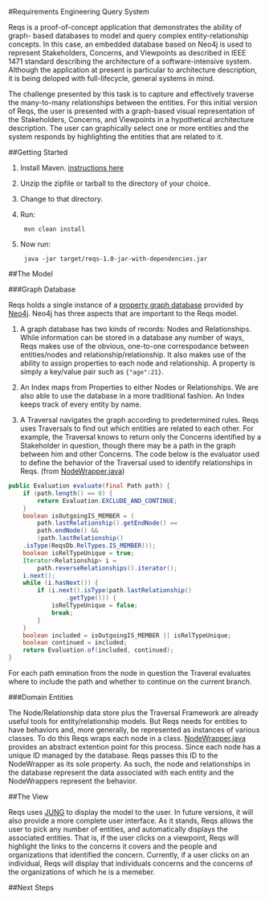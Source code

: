 #Requirements Engineering Query System

Reqs is a proof-of-concept application that demonstrates the ability of graph- based databases to model and query complex entity-relationship concepts. In this case, an embedded database based on Neo4j is used to represent Stakeholders, Concerns, and Viewpoints as described in IEEE 1471 standard describing the architecture of a software-intensive system. Although the application at present is particular to architecture description, it is being deloped with full-lifecycle, general systems in mind.  

The challenge presented by this task is to capture and effectively traverse the many-to-many relationships between the entities. For this initial version of Reqs, the user is presented with a graph-based visual representation of the Stakeholders, Concerns, and Viewpoints in a hypothetical architecture description. The user can graphically select one or more entities and the system responds by highlighting the entities that are related to it.  

##Getting Started
1. Install Maven. [instructions here](http://maven.apache.org/guides/getting-started/maven-in-five-minutes.html)
2. Unzip the zipfile or tarball to the directory of your choice.
3. Change to that directory.
4. Run:

        mvn clean install
5. Now run:

        java -jar target/reqs-1.0-jar-with-dependencies.jar

##The Model

###Graph Database

Reqs holds a single instance of a [property graph database](http://www.neo4j.org/learn/graphdatabase) provided by [Neo4j](http://neo4j.org/). Neo4j has three aspects that are important to the Reqs model.

1. A graph database has two kinds of records: Nodes and Relationships. While information can be stored in a database any number of ways, Reqs makes use of the obvious, one-to-one correspodance between entities/nodes and relationship/relationship. It also makes use of the ability to assign properties to each node and relationship. A property is simply a key/value pair such as ``{"age":21}``. 

2. An Index maps from Properties to either Nodes or Relationships. We are also able to use the database in a more traditional fashion. An Index keeps track of every entity by name.

3. A Traversal navigates the graph according to predetermined rules. Reqs uses Traversals to find out which entities are related to each other. For example, the Traversal knows to return only the Concerns identified by a Stakeholder in question, though there may be a path in the graph between him and other Concerns.
The code below is the evaluator used to define the behavior of the Traversal used to identify relationships in Reqs. 
(from [NodeWrapper.java](https://github.com/dprentiss/reqs/blob/master/src/main/java/com/github/dprentiss/reqs/NodeWrapper.java))


``` java
public Evaluation evaluate(final Path path) {
    if (path.length() == 0) {
        return Evaluation.EXCLUDE_AND_CONTINUE;
    }
    boolean isOutgoingIS_MEMBER = (
        path.lastRelationship().getEndNode() == 
        path.endNode() &&
        (path.lastRelationship()
    .isType(ReqsDb.RelTypes.IS_MEMBER)));
    boolean isRelTypeUnique = true;
    Iterator<Relationship> i = 
        path.reverseRelationships().iterator();
    i.next();
    while (i.hasNext()) {
        if (i.next().isType(path.lastRelationship()
                .getType())) {
            isRelTypeUnique = false;
            break;
        }
    }
    boolean included = isOutgoingIS_MEMBER || isRelTypeUnique;
    boolean continued = included;
    return Evaluation.of(included, continued);
}
```
For each path emination from the node in question the Traveral evaluates where to include the path and whether to continue on the current branch.

###Domain Entities

The Node/Relationship data store plus the Traversal Framework are already useful tools for entity/relationship models. But Reqs needs for entities to have behaviors and, more generally, be represented as instances of various classes. To do this Reqs wraps each node in a class.
[NodeWrapper.java](https://github.com/dprentiss/reqs/blob/master/src/main/java/com/github/dprentiss/reqs/NodeWrapper.java)
provides an abstract extention point for this process. Since each node has a unique ID managed by the database. Reqs passes this ID to the NodeWrapper as its sole property. As such, the node and relationships in the database represent the data associated with each entity and the NodeWrappers represent the behavior.

##The View

Reqs uses [JUNG](http://jung.sourceforge.net/) to display the model to the user. In future versions, it will also provide a more complete user interface. As it stands, Reqs allows the user to pick any number of entities, and automatically displays the associated entities.
That is, if the user clicks on a viewpoint, Reqs will highlight the links to the concerns it covers and the people and organizations that identified the concern.
Currently, if a user clicks on an individual, Reqs will display that individuals concerns and the concerns of the organizations of which he is a memeber.

##Next Steps
